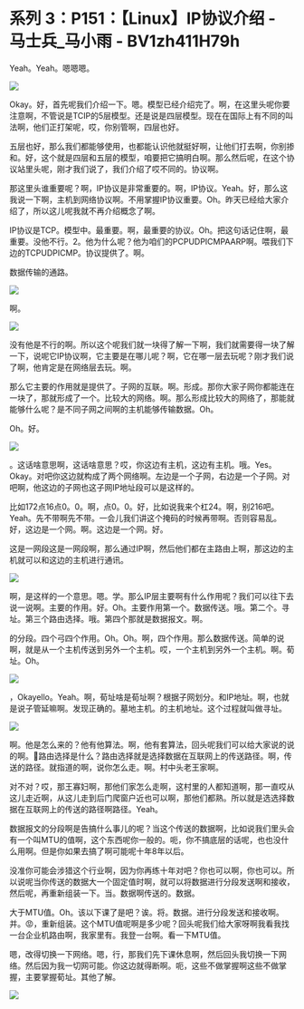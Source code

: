# 系列 3：P151：【Linux】IP协议介绍 - 马士兵_马小雨 - BV1zh411H79h

Yeah。Yeah。嗯嗯嗯。

![](img/689e1ae836190c64a7cecefb710a04f1_1.png)

Okay。好，首先呢我们介绍一下。嗯。模型已经介绍完了。啊，在这里头呢你要注意啊，不管说是TCIP的5层模型。还是说是四层模型。现在在国际上有不同的叫法啊，他们正打架呢，哎，你别管啊，四层也好。

五层也好，那么我们都能够使用，也都能认识他就挺好啊，让他们打去啊，你别掺和。好，这个就是四层和五层的模型，咱要把它搞明白啊。那么然后呢，在这个协议站里头呢，刚才我们说了，我们介绍了哎不同的。协议啊。

那这里头谁重要呢？啊，IP协议是非常重要的。啊，IP协议。Yeah。好，那么这我说一下啊，主机到网络协议啊。不用掌握IP协议重要。Oh。昨天已经给大家介绍了，所以这儿呢我就不再介绍概念了啊。

IP协议是TCP。模型中。最重要。啊，最重要的协议。Oh。把这句话记住啊，最重要。没他不行。2。他为什么呢？他为咱们的PCPUDPICMPAARP啊。喂我们下边的TCPUDPICMP。协议提供了。啊。

数据传输的通路。

![](img/689e1ae836190c64a7cecefb710a04f1_3.png)

啊。

![](img/689e1ae836190c64a7cecefb710a04f1_5.png)

没有他是不行的啊。所以这个呢我们就一块得了解一下啊，我们就需要得一块了解一下，说呢它IP协议啊，它主要是在哪儿呢？啊，它在哪一层去玩呢？刚才我们说了啊，他肯定是在网络层去玩。啊。

那么它主要的作用就是提供了。子网的互联。啊。形成。那你大家子网你都能连在一块了，那就形成了一个。比较大的网络。啊。那么形成比较大的网络了，那能就能够什么呢？是不同子网之间啊的主机能够传输数据。Oh。

Oh。好。

![](img/689e1ae836190c64a7cecefb710a04f1_7.png)

。这话啥意思啊，这话啥意思？哎，你这边有主机，这边有主机。哦。Yes。Okay。对吧你这边就构成了两个网络啊。左边是一个子网，右边是一个子网。对吧啊，他这边的子网也这子网IP地址段可以是这样的。

比如172点16点0。0。啊，点0。0。好，比如说我来个杠24。啊，别216吧。Yeah。先不带啊先不带。一会儿我们讲这个掩码的时候再带啊。否则容易乱。好，这边是一个网。啊。这边是一个网。好。

这是一网段这是一网段啊，那么通过IP啊，然后他们都在主路由上啊，那这边的主机就可以和这边的主机进行通讯。



![](img/689e1ae836190c64a7cecefb710a04f1_9.png)

啊，是这样的一个意思。嗯。学。那么IP层主要啊有什么作用呢？我们可以往下去说一说啊。主要的作用。好。Oh。主要作用第一个。数据传送。哦。第二个。寻址。第三个路由选择。哦。第四个那就是数据报文。啊。

的分段。四个弓四个作用。Oh。Oh。啊，四个作用。那么数据传送。简单的说啊，就是从一个主机传送到另外一个主机。哎，一个主机到另外一个主机。啊。荀址。Oh。



![](img/689e1ae836190c64a7cecefb710a04f1_11.png)

，Okayello。Yeah。啊，荀址啥是荀址啊？根据子网划分。和IP地址。啊，也就是说子管延嘛啊。发现正确的。墓地主机。的主机地址。这个过程就叫做寻址。



![](img/689e1ae836190c64a7cecefb710a04f1_13.png)

啊。他是怎么来的？他有他算法。啊，他有套算法，回头呢我们可以给大家说的说的啊。🤧路由选择是什么？路由选择就是选择数据在互联网上的传送路径。啊，传送的路径。就指道的啊，说你怎么走。啊。村中头老王家啊。

对不对？哎，那王寡妇啊，那他们家怎么走啊，这村里的人都知道啊，那一直哎从这儿走近啊，从这儿走到后门爬窗户近也可以啊，那他们都熟。所以就是选选择数据在互联网上的传送的路径啊路径。Yeah。

数据报文的分段啊是告搞什么事儿的呢？当这个传送的数据啊，比如说我们里头会有一个叫MTU的值啊，这个东西呢你一般的。呃，你不搞底层的话呢，也也没什么用啊。但是你如果去搞了啊可能呢十年8年以后。

没准你可能会涉猎这个行业啊，因为你再练十年对吧？你也可以啊，你也可以。所以说呢当你传送的数据大一个固定值时啊，就可以将数据进行分段发送啊和接收，然后呢，再重新组装一下。当。数据啊传送的。数据。

大于MTU值。Oh。该以下课了是吧？诶。将。数据。进行分段发送和接收啊。并。😡，重新组装。这个MTU值呢啊是多少呢？回头呢我们给大家呀啊我看我找一台企业机路由啊，我家里有。我登一台啊。看一下MTU值。

嗯，改得切换一下网络。嗯，行，那我们先下课休息啊，然后回头我切换一下网络。然后因为我一切网可能。你这边就得断啊。呃，这些不做掌握啊这些不做掌握，主要掌握荀址。其他了解。



![](img/689e1ae836190c64a7cecefb710a04f1_15.png)